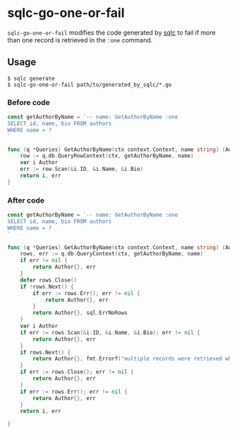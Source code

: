 # sqlc-go-one-or-fail

`sqlc-go-one-or-fail` modifies the code generated by [sqlc](https://sqlc.dev/) to fail if more than one record is retrieved in the `:one` command.

## Usage

```console
$ sqlc generate
$ sqlc-go-one-or-fail path/to/generated_by_sqlc/*.go
```

### Before code

```go
const getAuthorByName = `-- name: GetAuthorByName :one
SELECT id, name, bio FROM authors
WHERE name = ?
`

func (q *Queries) GetAuthorByName(ctx context.Context, name string) (Author, error) {
	row := q.db.QueryRowContext(ctx, getAuthorByName, name)
	var i Author
	err := row.Scan(&i.ID, &i.Name, &i.Bio)
	return i, err
}
```

### After code

```go
const getAuthorByName = `-- name: GetAuthorByName :one
SELECT id, name, bio FROM authors
WHERE name = ?
`

func (q *Queries) GetAuthorByName(ctx context.Context, name string) (Author, error) {
	rows, err := q.db.QueryContext(ctx, getAuthorByName, name)
	if err != nil {
		return Author{}, err
	}
	defer rows.Close()
	if !rows.Next() {
		if err := rows.Err(); err != nil {
			return Author{}, err
		}
		return Author{}, sql.ErrNoRows
	}
	var i Author
	if err := rows.Scan(&i.ID, &i.Name, &i.Bio); err != nil {
		return Author{}, err
	}
	if rows.Next() {
		return Author{}, fmt.Errorf("multiple records were retrieved when the following query was executed: %q", getAuthorByName)
	}
	if err := rows.Close(); err != nil {
		return Author{}, err
	}
	if err := rows.Err(); err != nil {
		return Author{}, err
	}
	return i, err

}
```
